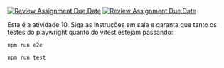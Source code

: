 [![Review Assignment Due Date](https://classroom.github.com/assets/deadline-readme-button-24ddc0f5d75046c5622901739e7c5dd533143b0c8e959d652212380cedb1ea36.svg)](https://classroom.github.com/a/Eu2S5QYW)
[![Review Assignment Due Date](https://classroom.github.com/assets/deadline-readme-button-24ddc0f5d75046c5622901739e7c5dd533143b0c8e959d652212380cedb1ea36.svg)](https://classroom.github.com/a/QNvLEiPJ)

Esta é a atividade 10. Siga as instruções em sala e garanta que tanto os testes do playwright quanto do vitest estejam passando:

`npm run e2e`

`npm run test`
